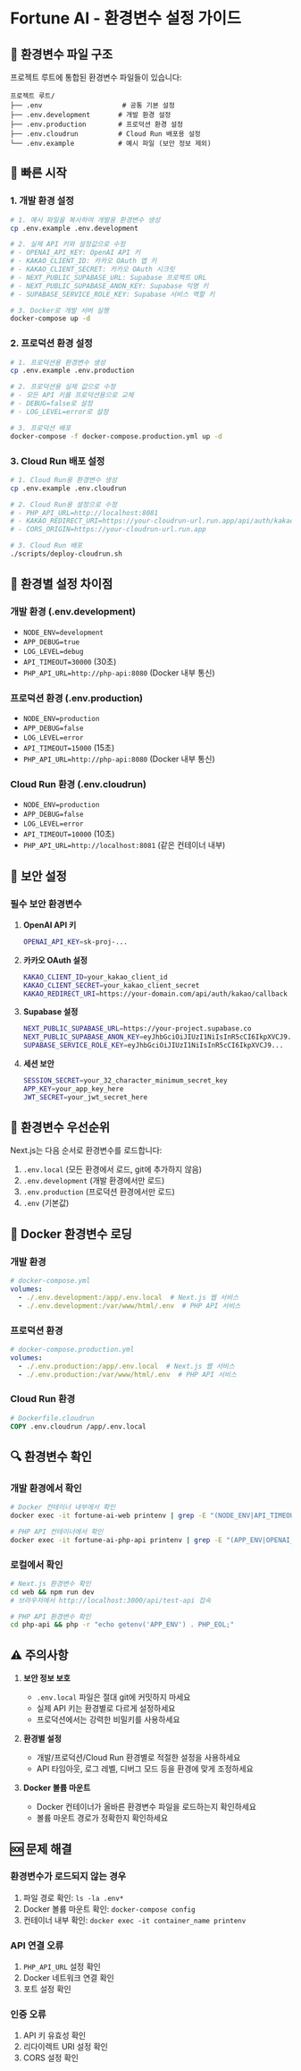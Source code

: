 # Fortune AI - 환경변수 설정 가이드

## 📁 환경변수 파일 구조

프로젝트 루트에 통합된 환경변수 파일들이 있습니다:

```
프로젝트 루트/
├── .env                    # 공통 기본 설정
├── .env.development       # 개발 환경 설정
├── .env.production        # 프로덕션 환경 설정
├── .env.cloudrun          # Cloud Run 배포용 설정
└── .env.example           # 예시 파일 (보안 정보 제외)
```

## 🚀 빠른 시작

### 1. 개발 환경 설정

```bash
# 1. 예시 파일을 복사하여 개발용 환경변수 생성
cp .env.example .env.development

# 2. 실제 API 키와 설정값으로 수정
# - OPENAI_API_KEY: OpenAI API 키
# - KAKAO_CLIENT_ID: 카카오 OAuth 앱 키
# - KAKAO_CLIENT_SECRET: 카카오 OAuth 시크릿
# - NEXT_PUBLIC_SUPABASE_URL: Supabase 프로젝트 URL
# - NEXT_PUBLIC_SUPABASE_ANON_KEY: Supabase 익명 키
# - SUPABASE_SERVICE_ROLE_KEY: Supabase 서비스 역할 키

# 3. Docker로 개발 서버 실행
docker-compose up -d
```

### 2. 프로덕션 환경 설정

```bash
# 1. 프로덕션용 환경변수 생성
cp .env.example .env.production

# 2. 프로덕션용 실제 값으로 수정
# - 모든 API 키를 프로덕션용으로 교체
# - DEBUG=false로 설정
# - LOG_LEVEL=error로 설정

# 3. 프로덕션 배포
docker-compose -f docker-compose.production.yml up -d
```

### 3. Cloud Run 배포 설정

```bash
# 1. Cloud Run용 환경변수 생성
cp .env.example .env.cloudrun

# 2. Cloud Run용 설정으로 수정
# - PHP_API_URL=http://localhost:8081
# - KAKAO_REDIRECT_URI=https://your-cloudrun-url.run.app/api/auth/kakao/callback
# - CORS_ORIGIN=https://your-cloudrun-url.run.app

# 3. Cloud Run 배포
./scripts/deploy-cloudrun.sh
```

## 🔧 환경별 설정 차이점

### 개발 환경 (.env.development)
- `NODE_ENV=development`
- `APP_DEBUG=true`
- `LOG_LEVEL=debug`
- `API_TIMEOUT=30000` (30초)
- `PHP_API_URL=http://php-api:8080` (Docker 내부 통신)

### 프로덕션 환경 (.env.production)
- `NODE_ENV=production`
- `APP_DEBUG=false`
- `LOG_LEVEL=error`
- `API_TIMEOUT=15000` (15초)
- `PHP_API_URL=http://php-api:8080` (Docker 내부 통신)

### Cloud Run 환경 (.env.cloudrun)
- `NODE_ENV=production`
- `APP_DEBUG=false`
- `LOG_LEVEL=error`
- `API_TIMEOUT=10000` (10초)
- `PHP_API_URL=http://localhost:8081` (같은 컨테이너 내부)

## 🔐 보안 설정

### 필수 보안 환경변수

1. **OpenAI API 키**
   ```bash
   OPENAI_API_KEY=sk-proj-...
   ```

2. **카카오 OAuth 설정**
   ```bash
   KAKAO_CLIENT_ID=your_kakao_client_id
   KAKAO_CLIENT_SECRET=your_kakao_client_secret
   KAKAO_REDIRECT_URI=https://your-domain.com/api/auth/kakao/callback
   ```

3. **Supabase 설정**
   ```bash
   NEXT_PUBLIC_SUPABASE_URL=https://your-project.supabase.co
   NEXT_PUBLIC_SUPABASE_ANON_KEY=eyJhbGciOiJIUzI1NiIsInR5cCI6IkpXVCJ9...
   SUPABASE_SERVICE_ROLE_KEY=eyJhbGciOiJIUzI1NiIsInR5cCI6IkpXVCJ9...
   ```

4. **세션 보안**
   ```bash
   SESSION_SECRET=your_32_character_minimum_secret_key
   APP_KEY=your_app_key_here
   JWT_SECRET=your_jwt_secret_here
   ```

## 📝 환경변수 우선순위

Next.js는 다음 순서로 환경변수를 로드합니다:

1. `.env.local` (모든 환경에서 로드, git에 추가하지 않음)
2. `.env.development` (개발 환경에서만 로드)
3. `.env.production` (프로덕션 환경에서만 로드)
4. `.env` (기본값)

## 🐳 Docker 환경변수 로딩

### 개발 환경
```yaml
# docker-compose.yml
volumes:
  - ./.env.development:/app/.env.local  # Next.js 웹 서비스
  - ./.env.development:/var/www/html/.env  # PHP API 서비스
```

### 프로덕션 환경
```yaml
# docker-compose.production.yml
volumes:
  - ./.env.production:/app/.env.local  # Next.js 웹 서비스
  - ./.env.production:/var/www/html/.env  # PHP API 서비스
```

### Cloud Run 환경
```dockerfile
# Dockerfile.cloudrun
COPY .env.cloudrun /app/.env.local
```

## 🔍 환경변수 확인

### 개발 환경에서 확인
```bash
# Docker 컨테이너 내부에서 확인
docker exec -it fortune-ai-web printenv | grep -E "(NODE_ENV|API_TIMEOUT|PHP_API_URL)"

# PHP API 컨테이너에서 확인
docker exec -it fortune-ai-php-api printenv | grep -E "(APP_ENV|OPENAI_API_KEY|LOG_LEVEL)"
```

### 로컬에서 확인
```bash
# Next.js 환경변수 확인
cd web && npm run dev
# 브라우저에서 http://localhost:3000/api/test-api 접속

# PHP API 환경변수 확인
cd php-api && php -r "echo getenv('APP_ENV') . PHP_EOL;"
```

## ⚠️ 주의사항

1. **보안 정보 보호**
   - `.env.local` 파일은 절대 git에 커밋하지 마세요
   - 실제 API 키는 환경별로 다르게 설정하세요
   - 프로덕션에서는 강력한 비밀키를 사용하세요

2. **환경별 설정**
   - 개발/프로덕션/Cloud Run 환경별로 적절한 설정을 사용하세요
   - API 타임아웃, 로그 레벨, 디버그 모드 등을 환경에 맞게 조정하세요

3. **Docker 볼륨 마운트**
   - Docker 컨테이너가 올바른 환경변수 파일을 로드하는지 확인하세요
   - 볼륨 마운트 경로가 정확한지 확인하세요

## 🆘 문제 해결

### 환경변수가 로드되지 않는 경우
1. 파일 경로 확인: `ls -la .env*`
2. Docker 볼륨 마운트 확인: `docker-compose config`
3. 컨테이너 내부 확인: `docker exec -it container_name printenv`

### API 연결 오류
1. `PHP_API_URL` 설정 확인
2. Docker 네트워크 연결 확인
3. 포트 설정 확인

### 인증 오류
1. API 키 유효성 확인
2. 리다이렉트 URI 설정 확인
3. CORS 설정 확인
